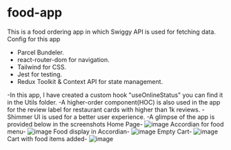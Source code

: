 # food-app
This is a food ordering app in which Swiggy API is used for fetching data.
Config for this app
  - Parcel Bundeler.
  - react-router-dom for navigation.
  - Tailwind for CSS.
  - Jest for testing.
  - Redux Toolkit & Context API for state management.

-In this app, I have created a custom hook "useOnlineStatus" you can find it in the Utils folder.
-A higher-order component(HOC) is also used in the app for the review label for restaurant cards with higher than 1k reviews.
-Shimmer UI is used for a better user experience.
-A glimpse of the app is provided below in the screenshots
Home Page- ![image](https://github.com/jais-shivam/food-app/assets/47588402/3ca45f2b-1fb7-48ce-b306-5c8fed9402ee)
Accordian for food menu- ![image](https://github.com/jais-shivam/food-app/assets/47588402/c1378943-7248-4fac-9878-7f9e1a277bda)
Food display in Accordian- ![image](https://github.com/jais-shivam/food-app/assets/47588402/6183a987-0c00-4e8d-9479-83778d6e16df)
Empty Cart- ![image](https://github.com/jais-shivam/food-app/assets/47588402/71e25770-f608-4e92-b783-416f88c42325)
Cart with food items added- ![image](https://github.com/jais-shivam/food-app/assets/47588402/eb3c8b93-1322-474b-b437-9b5626de50e9)
